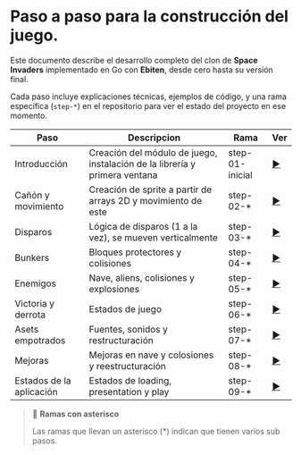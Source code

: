 # Paso a paso para la construcción del juego.
Este documento describe el desarrollo completo del clon de **Space Invaders** implementado en Go con **Ebiten**, desde cero hasta su versión final.

Cada paso incluye explicaciones técnicas, ejemplos de código, y una rama específica (`step-*`) en el repositorio para ver el estado del proyecto en ese momento.

|Paso|Descripcion|Rama|Ver|
|----|-----------|----|---|
|Introducción|Creación del módulo de juego, instalación de la librería y primera ventana | step-01-inicial|[▶️](./1_introduccion.md)|
|Cañón y movimiento|Creación de sprite a partir de arrays 2D y movimiento de este | step-02-*|[▶️](./4_canon_y_movimiento.md)|
|Disparos|Lógica de disparos (1 a la vez), se mueven verticalmente| step-03-*|[▶️](./5_disparos.md)|
|Bunkers|Bloques protectores y colisiones| step-04-*|[▶️](./6_bunker.md)|
|Enemigos|Nave, aliens, colisiones y explosiones| step-05-*|[▶️](./7_enemigos.md)|
|Victoria y derrota|Estados de juego| step-06-*|[▶️](./8_victoria_y_derrota.md)|
|Asets empotrados|Fuentes, sonidos y restructuración| step-07-*|[▶️](./9_mejoras_adicionales.md)|
|Mejoras|Mejoras en nave y colosiones y reestructuración| step-08-*|[▶️](./10_mejoras.md)|
|Estados de la aplicación|Estados de loading, presentation y play| step-09-*|[▶️](./11_estados_aplicacion.md)|


> 🔔 **Ramas con asterisco**
>
> Las ramas que llevan un asterisco (*) indican que tienen varios sub pasos.


